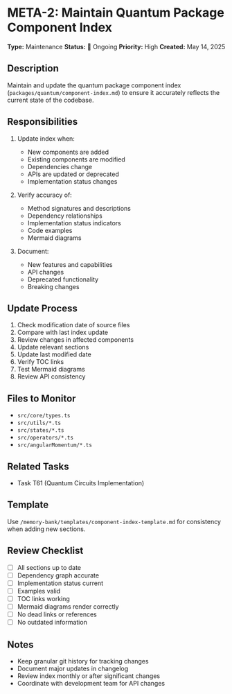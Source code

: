 # META-2: Maintain Quantum Package Component Index

**Type:** Maintenance
**Status:** 🔄 Ongoing
**Priority:** High
**Created:** May 14, 2025

## Description
Maintain and update the quantum package component index (`packages/quantum/component-index.md`) to ensure it accurately reflects the current state of the codebase.

## Responsibilities
1. Update index when:
   - New components are added
   - Existing components are modified
   - Dependencies change
   - APIs are updated or deprecated
   - Implementation status changes

2. Verify accuracy of:
   - Method signatures and descriptions
   - Dependency relationships
   - Implementation status indicators
   - Code examples
   - Mermaid diagrams

3. Document:
   - New features and capabilities
   - API changes
   - Deprecated functionality
   - Breaking changes

## Update Process
1. Check modification date of source files
2. Compare with last index update
3. Review changes in affected components
4. Update relevant sections
5. Update last modified date
6. Verify TOC links
7. Test Mermaid diagrams
8. Review API consistency

## Files to Monitor
- `src/core/types.ts`
- `src/utils/*.ts`
- `src/states/*.ts`
- `src/operators/*.ts`
- `src/angularMomentum/*.ts`

## Related Tasks
- Task T61 (Quantum Circuits Implementation)

## Template
Use `/memory-bank/templates/component-index-template.md` for consistency when adding new sections.

## Review Checklist
- [ ] All sections up to date
- [ ] Dependency graph accurate
- [ ] Implementation status current
- [ ] Examples valid
- [ ] TOC links working
- [ ] Mermaid diagrams render correctly
- [ ] No dead links or references
- [ ] No outdated information

## Notes
- Keep granular git history for tracking changes
- Document major updates in changelog
- Review index monthly or after significant changes
- Coordinate with development team for API changes